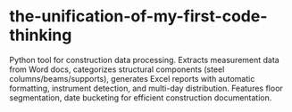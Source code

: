 # the-unification-of-my-first-code-thinking
Python tool for construction data processing. Extracts measurement data from Word docs, categorizes structural components (steel columns/beams/supports), generates Excel reports with automatic formatting, instrument detection, and multi-day distribution. Features floor segmentation, date bucketing for efficient construction documentation.
